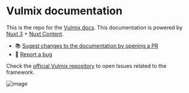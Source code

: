 # Vulmix documentation

This is the repo for the [Vulmix docs](https://vulmix.dev/). This documentation is powered by [Nuxt 3](https://v3.nuxtjs.org/) + [Nuxt Content](https://content.nuxtjs.org/).

- :books: [Sugest changes to the documentation by opening a PR](https://github.com/ojvribeiro/vulmix-docs/pulls)
- :lady_beetle: [Report a bug](https://github.com/ojvribeiro/vulmix-docs/issues/new/choose)

Check the [official Vulmix repository](https://github.com/ojvribeiro/vulmix) to open Issues related to the framework.

![image](https://user-images.githubusercontent.com/8026741/202640481-a9625f4b-85ec-4ebb-98bc-b0041568c4d0.png)
